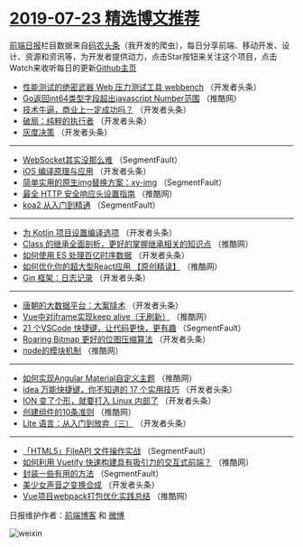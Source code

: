 # [2019-07-23 精选博文推荐](https://toutiao.qdkfweb.cn/date/2019/07/23)

[前端日报](https://qdkfweb.cn/c/news)栏目数据来自[码农头条](https://toutiao.qdkfweb.cn/)（我开发的爬虫），每日分享前端、移动开发、设计、资源和资讯等，为开发者提供动力，点击Star按钮来关注这个项目，点击Watch来收听每日的更新[Github主页](https://github.com/kujian/frontendDaily)
* [性能测试的绝密武器 Web 压力测试工具 webbench](https://toutiao.qdkfweb.cn/119204.html) （开发者头条）
* [Go返回int64类型字段超出javascript Number范围](https://toutiao.qdkfweb.cn/119226.html) （推酷网）
* [技术牛逼，商业上一定成功吗？](https://toutiao.qdkfweb.cn/119188.html) （开发者头条）
* [破局：纯粹的执行者](https://toutiao.qdkfweb.cn/119209.html) （开发者头条）
* [灰度决策](https://toutiao.qdkfweb.cn/119198.html) （开发者头条）

***
* [WebSocket其实没那么难](https://toutiao.qdkfweb.cn/119184.html) （SegmentFault）
* [iOS 编译原理与应用](https://toutiao.qdkfweb.cn/119200.html) （开发者头条）
* [简单实用的原生img替换方案：xy-img](https://toutiao.qdkfweb.cn/119185.html) （SegmentFault）
* [最全 HTTP 安全响应头设置指南](https://toutiao.qdkfweb.cn/119224.html) （推酷网）
* [koa2 从入门到精通](https://toutiao.qdkfweb.cn/119186.html) （SegmentFault）

***
* [为 Kotlin 项目设置编译选项](https://toutiao.qdkfweb.cn/119206.html) （开发者头条）
* [Class 的继承全面剖析，更好的掌握继承相关的知识点](https://toutiao.qdkfweb.cn/119227.html) （推酷网）
* [如何使用 ES 处理百亿时序数据](https://toutiao.qdkfweb.cn/119189.html) （开发者头条）
* [如何优化你的超大型React应用 【原创精读】](https://toutiao.qdkfweb.cn/119213.html) （推酷网）
* [Gin 框架：日志记录](https://toutiao.qdkfweb.cn/119190.html) （开发者头条）

***
* [唐朝的大数据平台：大案牍术](https://toutiao.qdkfweb.cn/119191.html) （开发者头条）
* [Vue中对iframe实现keep alive（无刷新）](https://toutiao.qdkfweb.cn/119216.html) （推酷网）
* [21 个VSCode 快捷键，让代码更快，更有趣](https://toutiao.qdkfweb.cn/119182.html) （SegmentFault）
* [Roaring Bitmap 更好的位图压缩算法](https://toutiao.qdkfweb.cn/119193.html) （开发者头条）
* [node的模块机制](https://toutiao.qdkfweb.cn/119218.html) （推酷网）

***
* [如何实现Angular Material自定义主题](https://toutiao.qdkfweb.cn/119219.html) （推酷网）
* [idea 万能快捷键，你不知道的 17 个实用技巧](https://toutiao.qdkfweb.cn/119187.html) （开发者头条）
* [ION 变了个形，就要打入 Linux 内部了](https://toutiao.qdkfweb.cn/119208.html) （开发者头条）
* [创建组件的10条准则](https://toutiao.qdkfweb.cn/119228.html) （推酷网）
* [Lite 语言：从入门到放弃（三）](https://toutiao.qdkfweb.cn/119210.html) （开发者头条）

***
* [「HTML5」FileAPI 文件操作实战](https://toutiao.qdkfweb.cn/119180.html) （SegmentFault）
* [如何利用 Vuetify 快速构建具有吸引力的交互式前端？](https://toutiao.qdkfweb.cn/119215.html) （推酷网）
* [封装一些有用的方法](https://toutiao.qdkfweb.cn/119181.html) （SegmentFault）
* [美少女声音之变换合成](https://toutiao.qdkfweb.cn/119192.html) （开发者头条）
* [Vue项目webpack打包优化实践总结](https://toutiao.qdkfweb.cn/119217.html) （推酷网）

日报维护作者：[前端博客](https://qdkfweb.cn/) 和 [微博](https://qdkfweb.cn/go/weibo)

![weixin](https://user-images.githubusercontent.com/3055447/38468989-651132ac-3b80-11e8-8e6b-15122322a9d7.png)
